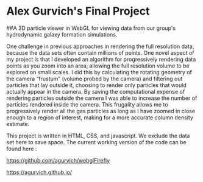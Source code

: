 # Alex Gurvich's Final Project 

##A 3D particle viewer in WebGL for viewing data from our group's hydrodynamic galaxy formation simulations.  

One challenge in previous approaches in rendering the full resolution data, because the data sets often contain millions of points.  One novel aspect of my project is that I developed an algorithm for progressively rendering data points as you zoom into an area, allowing the full resolution volume to be explored on small scales. I did this by calculating the rotating geometry of the camera “frustum” (volume probed by the camera) and filtering out particles that lay outside it, choosing to render only particles that would actually appear in the camera. By saving the computational expense of rendering particles outside the camera I was able to increase the number of particles rendered inside the camera. This frugality allows me to progressively render all the gas particles as long as I have zoomed in close enough to a region of interest, making for a more accurate column density estimate.

This project is written in HTML, CSS, and javascript.  We exclude the data set here to save space.  The current working version of the code can be found here : 

https://github.com/agurvich/webglFirefly

https://agurvich.github.io/